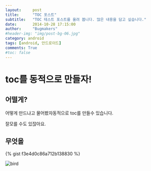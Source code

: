 ```yaml
---
layout:     post
title:      "TOC 포스트"
subtitle:   "TOC 테스트 포스트를 올려 봅니다. 많은 내용을 담고 싶습니다."
date:       2014-10-28 17:15:00
author:     "Bugmakers"
#header-img: "img/post-bg-06.jpg"
category: android
tags: [android, 안드로이드]
comments: True
#toc: false
---
```


# toc를 동적으로 만들자!


## 어떨게?

어떻게 만드냐고 물어봤자동적으로 toc를 만들수 있습니다. 

잘모를 수도 있잖아요. 

## 무엇을

{% gist f3e4d0c86a712b138830 %}

<img src="{{ site.url }}/img/rabit.jpg" class="img-responsive" alt="bird">